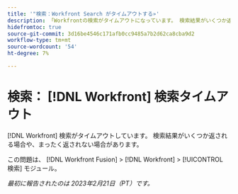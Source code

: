 ```yaml
---
title: '"検索：Workfront Search がタイムアウトする»'
description: 「Workfrontの検索がタイムアウトになっています。 検索結果がいくつか返されるか、まったく返されないかもしれません」
hidefromtoc: true
source-git-commit: 3d16be4546c171afb0cc9485a7b2d62ca8cba9d2
workflow-type: tm+mt
source-wordcount: '54'
ht-degree: 7%

---
```



# 検索： [!DNL Workfront] 検索タイムアウト

<!--this issue is on WF and WFF TOCs-->

[!DNL Workfront] 検索がタイムアウトしています。 検索結果がいくつか返される場合や、まったく返されない場合があります。

この問題は、 [!DNL Workfront Fusion] > [!DNL Workfront] > [!UICONTROL 検索] モジュール。

_最初に報告されたのは 2023年2月21日（PT）です。_

